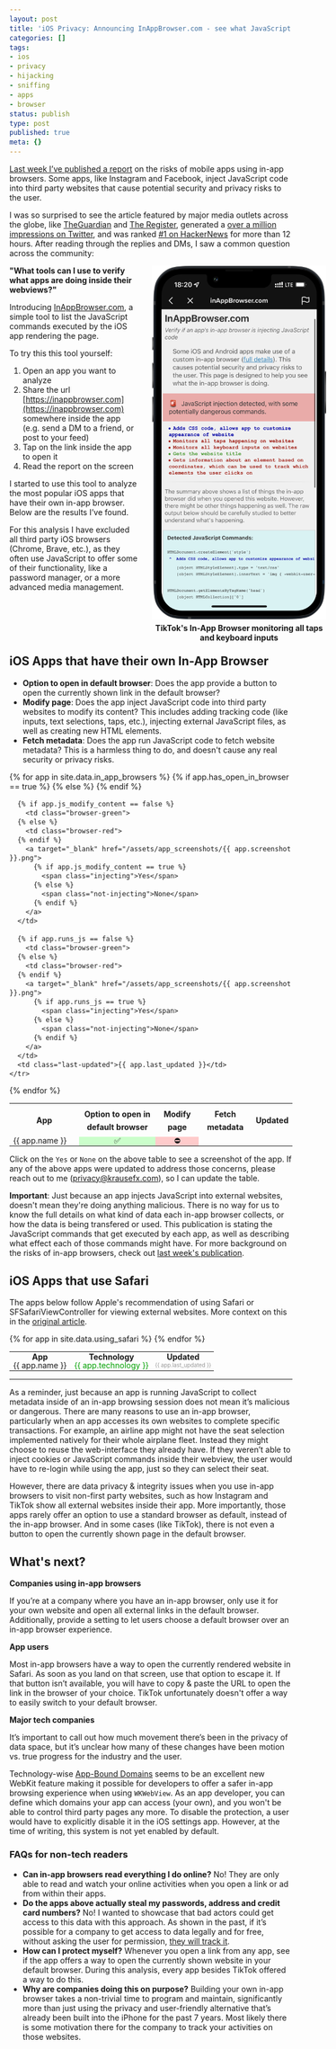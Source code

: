 ```yaml
---
layout: post
title: 'iOS Privacy: Announcing InAppBrowser.com - see what JavaScript commands get executed in an in-app browser'
categories: []
tags:
- ios
- privacy
- hijacking
- sniffing
- apps
- browser
status: publish
type: post
published: true
meta: {}
---
```


[Last week I’ve published a report](https://krausefx.com/blog/ios-privacy-instagram-and-facebook-can-track-anything-you-do-on-any-website-in-their-in-app-browser) on the risks of mobile apps using in-app browsers. Some apps, like Instagram and Facebook, inject JavaScript code into third party websites that cause potential security and privacy risks to the user. 

I was so surprised to see the article featured by major media outlets across the globe, like [TheGuardian](https://www.theguardian.com/technology/2022/aug/11/meta-injecting-code-into-websites-visited-by-its-users-to-track-them-research-says) and [The Register](https://www.theregister.com/2022/08/12/meta_ios_privacy/), generated a [over a million impressions on Twitter](https://twitter.com/KrauseFx/status/1557412468368052225), and was ranked [#1 on HackerNews](https://news.ycombinator.com/item?id=32415470) for more than 12 hours. After reading through the replies and DMs, I saw a common question across the community:

<div id="tiktokcontainer">
  <a href="/assets/app_screenshots/tiktok_framed.png" target="_blank">
    <img 
      src="/assets/app_screenshots/tiktok_framed.png"
      id="tiktokscreenshot"
      alt="An iPhone showing the inappbrowser.com website, rendered inside TikTok, showing how there is CSS code being added, added monitoring for all taps and all keyboard inputs, as well as getting the coordinates of elements the user taps"
    />
  </a>
  <h4>TikTok's In-App Browser monitoring all taps and keyboard inputs</h4>
</div>

**"What tools can I use to verify what apps are doing inside their webviews?"**

Introducing [InAppBrowser.com](https://InAppBrowser.com), a simple tool to list the JavaScript commands executed by the iOS app rendering the page.

To try this this tool yourself:

1. Open an app you want to analyze
1. Share the url [https://inappbrowser.com](https://inappbrowser.com) somewhere inside the app (e.g. send a DM to a friend, or post to your feed)
1. Tap on the link inside the app to open it
1. Read the report on the screen

I started to use this tool to analyze the most popular iOS apps that have their own in-app browser. Below are the results I’ve found. 

For this analysis I have excluded all third party iOS browsers (Chrome, Brave, etc.), as they often use JavaScript to offer some of their functionality, like a password manager, or a more advanced media management.

<br />
<br />
<br />
<br />

## iOS Apps that have their own In-App Browser

- **Option to open in default browser**: Does the app provide a button to open the currently shown link in the default browser?
- **Modify page**: Does the app inject JavaScript code into third party websites to modify its content? This includes adding tracking code (like inputs, text selections, taps, etc.), injecting external JavaScript files, as well as creating new HTML elements.
- **Fetch metadata**: Does the app run JavaScript code to fetch website metadata? This is a harmless thing to do, and doesn't cause any real security or privacy risks.

<table class="in-app-browser-overview">
  <tr style="height: 60px; line-height: 23px;">
    <th style="width: 110px">App</th>
    <th title="Does the app provide a button to open the currently shown link in the default browser?">Option to open in default browser</th>
    <th title="Does the app inject JavaScript code into third party websites to modify its content? This includes adding tracking code (like inputs, text selections, taps, etc.), injecting external JavaScript files, as well as creating new HTML elements.">Modify page</th>
    <th title="Does the app run JavaScript code to fetch website metadata? This is a harmless thing to do, and doesn't cause any real security or privacy risks.">Fetch metadata</th>
    <th>Updated</th>
  </tr>
  {% for app in site.data.in_app_browsers %}
    <tr>
      <td class="app-name">{{ app.name }}</td>
      {% if app.has_open_in_browser == true %}
        <td class="browser-green">✅</td>
      {% else %}
        <td class="browser-red">⛔️</td>
      {% endif %}

      {% if app.js_modify_content == false %}
        <td class="browser-green">
      {% else %}
        <td class="browser-red">
      {% endif %}
        <a target="_blank" href="/assets/app_screenshots/{{ app.screenshot }}.png">
          {% if app.js_modify_content == true %}
            <span class="injecting">Yes</span>
          {% else %}
            <span class="not-injecting">None</span>
          {% endif %}
        </a>
      </td>

      {% if app.runs_js == false %}
        <td class="browser-green">
      {% else %}
        <td class="browser-red">
      {% endif %}
        <a target="_blank" href="/assets/app_screenshots/{{ app.screenshot }}.png">
          {% if app.runs_js == true %}
            <span class="injecting">Yes</span>
          {% else %}
            <span class="not-injecting">None</span>
          {% endif %}
        </a>
      </td>
      <td class="last-updated">{{ app.last_updated }}</td>
    </tr>
  {% endfor %}
</table>

Click on the `Yes` or `None` on the above table to see a screenshot of the app. If any of the above apps were updated to address those concerns, please reach out to me ([privacy@krausefx.com](mailto:privacy@krausefx.com)), so I can update the table.

**Important**: Just because an app injects JavaScript into external websites, doesn't mean they're doing anything malicious. There is no way for us to know the full details on what kind of data each in-app browser collects, or how the data is being transfered or used. This publication is stating the JavaScript commands that get executed by each app, as well as describing what effect each of those commands might have. For more background on the risks of in-app browsers, check out [last week's publication](https://krausefx.com/blog/ios-privacy-instagram-and-facebook-can-track-anything-you-do-on-any-website-in-their-in-app-browser).

## iOS Apps that use Safari

The apps below follow Apple's recommendation of using Safari or SFSafariViewController for viewing external websites. More context on this in the [original article](https://krausefx.com/blog/ios-privacy-instagram-and-facebook-can-track-anything-you-do-on-any-website-in-their-in-app-browser).

<table class="in-app-browser-overview safari-users">
  <tr>
    <th>App</th>
    <th>Technology</th>
    <th>Updated</th>
  </tr>
  {% for app in site.data.using_safari %}
    <tr>
      <td class="app-name">{{ app.name }}</td>
      <td class="technology">{{ app.technology }}</td>
      <td class="last-updated">{{ app.last_updated }}</td>
    </tr>
  {% endfor %}
</table>


---

As a reminder, just because an app is running JavaScript to collect metadata inside of an in-app browsing session does not mean it’s malicious or dangerous. There are many reasons to use an in-app browser, particularly when an app accesses its own websites to complete specific transactions. For example, an airline app might not have the seat selection implemented natively for their whole airplane fleet. Instead they might choose to reuse the web-interface they already have. If they weren’t able to inject cookies or JavaScript commands inside their webview, the user would have to re-login while using the app, just so they can select their seat.

However, there are data privacy & integrity issues when you use in-app browsers to visit non-first party websites, such as how Instagram and TikTok show all external websites inside their app. More importantly, those apps rarely offer an option to use a standard browser as default, instead of the in-app browser. And in some cases (like TikTok), there is not even a button to open the currently shown page in the default browser.

## What's next?

**Companies using in-app browsers**

If you’re at a company where you have an in-app browser, only use it for your own website and open all external links in the default browser. Additionally, provide a setting to let users choose a default browser over an in-app browser experience.

**App users**

Most in-app browsers have a way to open the currently rendered website in Safari. As soon as you land on that screen, use that option to escape it. If that button isn’t available, you will have to copy & paste the URL to open the link in the browser of your choice. TikTok unfortunately doesn't offer a way to easily switch to your default browser.

**Major tech companies**

It’s important to call out how much movement there’s been in the privacy of data space, but it’s unclear how many of these changes have been motion vs. true progress for the industry and the user. 

Technology-wise [App-Bound Domains](https://webkit.org/blog/10882/app-bound-domains/) seems to be an excellent new WebKit feature making it possible for developers to offer a safer in-app browsing experience when using `WKWebView`. As an app developer, you can define which domains your app can access (your own), and you won't be able to control third party pages any more. To disable the protection, a user would have to explicitly disable it in the iOS settings app. However, at the time of writing, this system is not yet enabled by default.

### FAQs for non-tech readers

- **Can in-app browsers read everything I do online?** No! They are only able to read and watch your online activities when you open a link or ad from within their apps.
- **Do the apps above actually steal my passwords, address and credit card numbers?** No! I wanted to showcase that bad actors could get access to this data with this approach. As shown in the past, if it’s possible for a company to get access to data legally and for free, without asking the user for permission, [they will track it](https://twitter.com/steipete/status/1025024813889478656).
- **How can I protect myself?** Whenever you open a link from any app, see if the app offers a way to open the currently shown website in your default browser. During this analysis, every app besides TikTok offered a way to do this.
- **Why are companies doing this on purpose?** Building your own in-app browser takes a non-trivial time to program and maintain, significantly more than just using the privacy and user-friendly alternative that’s already been built into the iPhone for the past 7 years. Most likely there is some motivation there for the company to track your activities on those websites.


<style type="text/css">
  .in-app-browser-overview td, tr { 
    text-align: center;
    line-height: 10px
  }
  .safari-users tr {
  }
  .last-updated {
    font-size: 70%;
    color: #999;
  }
  .injecting {
    /* This is a bad thing */
    color: #f00;
    font-weight: bold;
    
    /* Underline also in red */
    text-decoration: underline;
  }
  .not-injecting {
    color: #00a000;
    font-weight: bold;
  }
  .technology {
    color: #00a000;
  }
  .in-app-browser-overview .app-name {
    text-align: left;
  }
  .browser-green {
    background-color: rgba(0, 255, 0, 0.2);
  }
  .browser-red {
    background-color: rgba(255, 0, 0, 0.2);
  }
  #tiktokscreenshot {
    margin-bottom: -15px;  
  }
  #tiktokcontainer {
    width: 310px;
    text-align: center;
    float: right;
    margin-left: 25px;
    margin-right: -60px; /* TODO: Check on mobile */
  }
</style>

